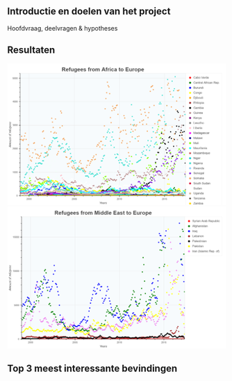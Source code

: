 ## Introductie en doelen van het project
Hoofdvraag, deelvragen & hypotheses
## Resultaten
<img src="/docs/plot_refugees_from_Africa_to_Europe.png" alt="Africa to Europe" class="inline" />
<img src="/docs/plot_refugees_from_Middle_East_to_Europe.png" alt="Middle East to Europe" class="inline" />

## Top 3 meest interessante bevindingen
